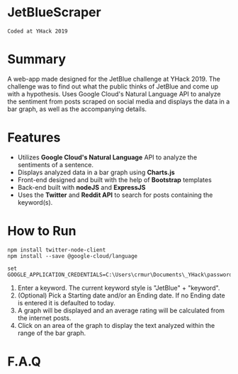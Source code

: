 # JetBlueScraper

`Coded at YHack 2019`

# Summary
A web-app made designed for the JetBlue challenge at YHack 2019. The challenge was to find out what the public thinks of JetBlue and come up with a hypothesis. Uses Google Cloud's Natural Language API to analyze the sentiment from posts scraped on social media and displays the data in a bar graph, as well as the accompanying details. 

# Features

* Utilizes __Google Cloud's Natural Language__ API to analyze the sentiments of a sentence.  
* Displays analyzed data in a bar graph using __Charts.js__
* Front-end designed and built with the help of __Bootstrap__ templates
* Back-end built with __nodeJS__ and __ExpressJS__
* Uses the __Twitter__ and __Reddit API__ to search for posts containing the keyword(s).

# How to Run

```
npm install twitter-node-client  
npm install --save @google-cloud/language  

set GOOGLE_APPLICATION_CREDENTIALS=C:\Users\crmur\Documents\_YHack\password.json
```

1. Enter a keyword. The current keyword style is "JetBlue" + "keyword".
2. (Optional) Pick a Starting date and/or an Ending date. If no Ending date is entered it is defaulted to today.
3. A graph will be displayed and an average rating will be calculated from the internet posts.
4. Click on an area of the graph to display the text analyzed within the range of the bar graph. 

# F.A.Q
